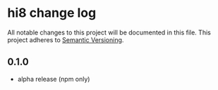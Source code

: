 # hi8 change log

All notable changes to this project will be documented in this file.
This project adheres to [Semantic Versioning](http://semver.org/).

## 0.1.0

- alpha release (npm only)
